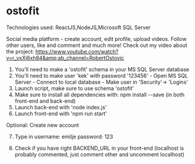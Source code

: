# ostofit

Technologies used: ReactJS,NodeJS,Microsoft SQL Server

Social media platform - create account, edit profile, upload videos. Follow other users, like and comment and much more! Check out my video about the project: https://www.youtube.com/watch?v=r_vxXj6xh84&amp;ab_channel=RobertOstovic


1. You'll need to make a 'ostofit' schema in your MS SQL Server database
2. You'll need to make user 'kek' with password '123456'
		- Open MS SQL Server
		- Connect to local database
		- Make user in 'Security'-> 'Logins'
3. Launch script, make sure to use schema 'ostofit'
4. Make sure to install all dependencies with:
	npm install --save
   (in both front-end and back-end)
5. Launch back-end with 'node index.js'
6. Launch front-end with 'npm run start'

Optional: Create new account

7. Type in username: emilje
	   password: 123

8. Check if you have right BACKEND_URL in your front-end (localhost is probably commented, just comment other and uncomment localhost)

